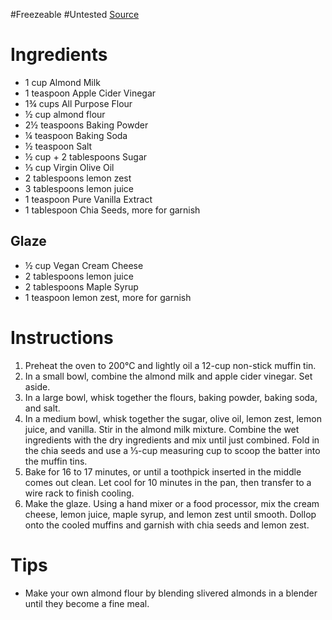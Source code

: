 #Freezeable 
#Untested 
[Source](https://www.loveandlemons.com/vegan-lemon-muffins/)
# Ingredients
- 1 cup Almond Milk
- 1 teaspoon Apple Cider Vinegar
- 1¾ cups All Purpose Flour
- ½ cup almond flour
- 2½ teaspoons Baking Powder
- ¼ teaspoon Baking Soda
- ½ teaspoon Salt
- ½ cup + 2 tablespoons Sugar
- ⅓ cup Virgin Olive Oil
- 2 tablespoons lemon zest
- 3 tablespoons lemon juice
- 1 teaspoon Pure Vanilla Extract
- 1 tablespoon Chia Seeds, more for garnish
## Glaze
- ½ cup Vegan Cream Cheese
- 2 tablespoons lemon juice
- 2 tablespoons Maple Syrup
- 1 teaspoon lemon zest, more for garnish
# Instructions
1. Preheat the oven to 200°C and lightly oil a 12-cup non-stick muffin tin.
2. In a small bowl, combine the almond milk and apple cider vinegar. Set aside.
3. In a large bowl, whisk together the flours, baking powder, baking soda, and salt.
4. In a medium bowl, whisk together the sugar, olive oil, lemon zest, lemon juice, and vanilla. Stir in the almond milk mixture. Combine the wet ingredients with the dry ingredients and mix until just combined. Fold in the chia seeds and use a ⅓-cup measuring cup to scoop the batter into the muffin tins. 
5. Bake for 16 to 17 minutes, or until a toothpick inserted in the middle comes out clean. Let cool for 10 minutes in the pan, then transfer to a wire rack to finish cooling.
6. Make the glaze. Using a hand mixer or a food processor, mix the cream cheese, lemon juice, maple syrup, and lemon zest until smooth. Dollop onto the cooled muffins and garnish with chia seeds and lemon zest.
# Tips
- Make your own almond flour by blending slivered almonds in a blender until they become a fine meal.